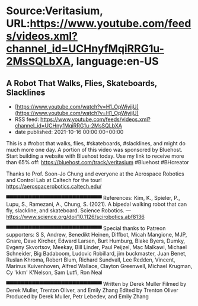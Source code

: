 # Source:Veritasium, URL:https://www.youtube.com/feeds/videos.xml?channel_id=UCHnyfMqiRRG1u-2MsSQLbXA, language:en-US

## A Robot That Walks, Flies, Skateboards, Slacklines
 - [https://www.youtube.com/watch?v=H1_OpWiyijU](https://www.youtube.com/watch?v=H1_OpWiyijU)
 - RSS feed: https://www.youtube.com/feeds/videos.xml?channel_id=UCHnyfMqiRRG1u-2MsSQLbXA
 - date published: 2021-10-16 00:00:00+00:00

This is a #robot that walks, flies, #skateboards, #slacklines, and might do much more one day. A portion of this video was sponsored by Bluehost. Start building a website with Bluehost today. Use my link to receive more than 65% off: https://bluehost.com/track/veritasium #Bluehost #BHcreator

Thanks to Prof. Soon-Jo Chung and everyone at the Aerospace Robotics and Control Lab at Caltech for the tour!
https://aerospacerobotics.caltech.edu/

▀▀▀▀▀▀▀▀▀▀▀▀▀▀▀▀▀▀▀▀▀▀▀▀▀▀ 
References:
Kim, K., Spieler, P., Lupu, S., Ramezani, A., Chung, S. (2021). A bipedal walking robot that can fly, slackline, and skateboard. Science Robotics. — https://www.science.org/doi/10.1126/scirobotics.abf8136

 ▀▀▀▀▀▀▀▀▀▀▀▀▀▀▀▀▀▀▀▀▀▀▀▀▀▀ 
Special thanks to Patreon supporters: S S,  Andrew, Benedikt Heinen, Diffbot, Micah Mangione, MJP, Gnare, Dave Kircher, Edward Larsen, Burt Humburg, Blake Byers, Dumky, Evgeny Skvortsov, Meekay, Bill Linder, Paul Peijzel, Mac Malkawi, Michael Schneider, Big Badaboom, Ludovic Robillard, jim buckmaster, Juan Benet, Ruslan Khroma, Robert Blum, Richard Sundvall, Lee Redden, Vincent, Marinus Kuivenhoven, Alfred Wallace, Clayton Greenwell, Michael Krugman, Cy 'kkm' K'Nelson, Sam Lutfi, Ron Neal

▀▀▀▀▀▀▀▀▀▀▀▀▀▀▀▀▀▀▀▀▀▀▀▀▀▀ 
Written by Derek Muller
Filmed by Derek Muller, Trenton Oliver, and Emily Zhang
Edited by Trenton Oliver
Produced by Derek Muller, Petr Lebedev, and Emily Zhang

